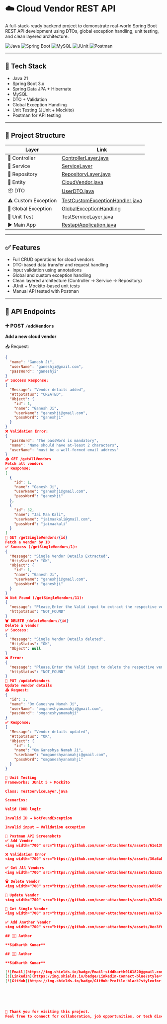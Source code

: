 # ☁️ Cloud Vendor REST API

A full-stack-ready backend project to demonstrate real-world Spring Boot REST API development using DTOs, global exception handling, unit testing, and clean layered architecture.

![Java](https://img.shields.io/badge/Java-21-ED8B00?style=for-the-badge)
![Spring Boot](https://img.shields.io/badge/Spring%20Boot-3.x-6DB33F?style=for-the-badge)
![MySQL](https://img.shields.io/badge/MySQL-00000F?style=for-the-badge)
![JUnit](https://img.shields.io/badge/JUnit-5-25A162?style=for-the-badge)
![Postman](https://img.shields.io/badge/Tested%20With-Postman-orange?style=for-the-badge)

---

## 🚀 Tech Stack

- Java 21  
- Spring Boot 3.x  
- Spring Data JPA + Hibernate  
- MySQL  
- DTO + Validation  
- Global Exception Handling  
- Unit Testing (JUnit + Mockito)  
- Postman for API testing  

---

## 📁 Project Structure

| Layer | Link |
|-------|------|
| 🧾 Controller | [ControllerLayer.java](https://github.com/siddharth0161820/cloud-vendor-rest-api/blob/master/RESTAPI/src/main/java/com/SPRINGBOOT/RESTAPI/ControllerLayer/ControllerLayer.java) |
| 🧠 Service | [ServiceLayer](https://github.com/siddharth0161820/cloud-vendor-rest-api/tree/master/RESTAPI/src/main/java/com/SPRINGBOOT/RESTAPI/ServiceLayer) |
| 💾 Repository | [RepositoryLayer.java](https://github.com/siddharth0161820/cloud-vendor-rest-api/blob/master/RESTAPI/src/main/java/com/SPRINGBOOT/RESTAPI/RepositoryLayer/RepositoryLayer.java) |
| 🧱 Entity | [CloudVendor.java](https://github.com/siddharth0161820/cloud-vendor-rest-api/blob/master/RESTAPI/src/main/java/com/SPRINGBOOT/RESTAPI/Entity/CloudVendor.java) |
| 📦 DTO | [UserDTO.java](https://github.com/siddharth0161820/cloud-vendor-rest-api/blob/master/RESTAPI/src/main/java/com/SPRINGBOOT/RESTAPI/UserDTO/UserDTO.java) |
| ⚠️ Custom Exception | [TestCustomExceptionHandler.java](https://github.com/siddharth0161820/cloud-vendor-rest-api/blob/master/RESTAPI/src/main/java/com/SPRINGBOOT/RESTAPI/CustomExceptionHandler/TestCustomExceptionHandler.java) |
| 🚨 Global Exception | [GlobalExceptionHandling](https://github.com/siddharth0161820/cloud-vendor-rest-api/tree/master/RESTAPI/src/main/java/com/SPRINGBOOT/RESTAPI/GlobalExceptionHandling) |
| 🧪 Unit Test | [TestServiceLayer.java](https://github.com/siddharth0161820/cloud-vendor-rest-api/blob/master/RESTAPI/src/test/java/com/SPRINGBOOT/RESTAPI/ServiceLayer/TestServiceLayer.java) |
| ▶️ Main App | [RestapiApplication.java](https://github.com/siddharth0161820/cloud-vendor-rest-api/blob/master/RESTAPI/src/main/java/com/SPRINGBOOT/RESTAPI/RestapiApplication.java) |

---

## ✅ Features

- Full CRUD operations for cloud vendors  
- DTO-based data transfer and request handling  
- Input validation using annotations  
- Global and custom exception handling  
- Clean layered architecture (Controller → Service → Repository)  
- JUnit + Mockito-based unit tests  
- Manual API tested with Postman  

---

## 📮 API Endpoints

### ➕ POST `/addVendors`  
**Add a new cloud vendor**

📤 Request:
```json
{
  "name": "Ganesh Ji",
  "userName": "ganeshji@gmail.com",
  "passWord": "ganeshji"
}
✅ Success Response:
{
  "Message": "Vendor details added",
  "HttpStatus": "CREATED",
  "Object": {
    "id": 1,
    "name": "Ganesh Ji",
    "userName": "ganeshji@gmail.com",
    "passWord": "ganeshji"
  }
}
❌ Validation Error:
{
  "passWord": "The passWord is mandatory",
  "name": "Name should have at-least 2 characters",
  "userName": "must be a well-formed email address"
}
📥 GET /getAllVendors
Fetch all vendors
✅ Response:
[
  {
    "id": 1,
    "name": "Ganesh Ji",
    "userName": "ganeshji@gmail.com",
    "passWord": "ganeshji"
  },
  {
    "id": 52,
    "name": "Jai Maa Kali",
    "userName": "jaimaakali@gmail.com",
    "passWord": "jaimaakali"
  }
]
📄 GET /getSingleVendors/{id}
Fetch a vendor by ID
✅ Success (/getSingleVendors/1):
{
  "Message": "Single Vendor Details Extracted",
  "HttpStatus": "OK",
  "Object": {
    "id": 1,
    "name": "Ganesh Ji",
    "userName": "ganeshji@gmail.com",
    "passWord": "ganeshji"
  }
}
❌ Not Found (/getSingleVendors/11):
{
  "message": "Please,Enter the Valid input to extract the respective vendor details",
  "httpStatus": "NOT_FOUND"
}
🗑 DELETE /deleteVendors/{id}
Delete a vendor
✅ Success:
{
  "Message": "Single Vendor Details deleted",
  "HttpStatus": "OK",
  "Object": null
}
❌ Error:
{
  "message": "Please,Enter the Valid input to delete the respective vendor details",
  "httpStatus": "NOT_FOUND"
}
🔁 PUT /updateVendors
Update vendor details
📤 Request:
{
  "id": 1,
  "name": "Om Ganeshya Namah Ji",
  "userName": "omganeshyanamahji@gmail.com",
  "passWord": "omganeshyanamahji"
}
✅ Response:
{
  "Message": "Vendor details updated",
  "HttpStatus": "OK",
  "Object": {
    "id": 1,
    "name": "Om Ganeshya Namah Ji",
    "userName": "omganeshyanamahji@gmail.com",
    "passWord": "omganeshyanamahji"
  }
}

🧪 Unit Testing
Frameworks: JUnit 5 + Mockito

Class: TestServiceLayer.java

Scenarios:

Valid CRUD logic

Invalid ID → NotFoundException

Invalid input → Validation exception

📸 Postman API Screenshots
✅ Add Vendor
<img width="700" src="https://github.com/user-attachments/assets/61e138f6-886f-4822-b8d2-5f47e7f72756" />

❌ Validation Error
<img width="700" src="https://github.com/user-attachments/assets/30a6ab79-8ddb-4bc8-85ee-31f0dab74cfd" />

✅ Get All Vendors
<img width="700" src="https://github.com/user-attachments/assets/b2a32d3e-a26b-45c7-b8aa-5ae62f776fbb" />

🗑️ Delete Vendor
<img width="700" src="https://github.com/user-attachments/assets/e605efd8-384b-4ac3-8e60-d496f7d7b82d" />

🔄 Update Vendor
<img width="700" src="https://github.com/user-attachments/assets/b72d263a-0f37-49c9-babb-5656feacd0f6" />

🧾 Get Single Vendor
<img width="700" src="https://github.com/user-attachments/assets/ea7534e5-c694-4c7f-b20a-35e81d70d5a8" />

✅ Add Another Vendor
<img width="700" src="https://github.com/user-attachments/assets/0ec3f6fc-3d22-44c7-bcfd-c11f43c4f898" />

## 👨‍💻 Author

**Sidharth Kumar**

## 👨‍💻 Author

**Sidharth Kumar**

[![Email](https://img.shields.io/badge/Email-siddharth0161820@gmail.com-red?style=for-the-badge&logo=gmail)](mailto:siddharth0161820@gmail.com)
[![LinkedIn](https://img.shields.io/badge/LinkedIn-Connect-blue?style=for-the-badge&logo=linkedin)](https://www.linkedin.com/in/siddharthkumar16)
[![GitHub](https://img.shields.io/badge/GitHub-Profile-black?style=for-the-badge&logo=github)](https://github.com/siddharth0161820)






🙏 Thank you for visiting this project.
Feel free to connect for collaboration, job opportunities, or tech discussions.
